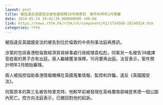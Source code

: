 ```yaml
---
layout: post
title: 被指違反英國安法被告續保釋10月再應訊　案件料明年2月開審
date: 2024-05-24 19:41:39.000000000 +08:00
link: https://news.rthk.hk/rthk/ch/component/k2/1754589-20240524.htm
categories: rthk
---
```


被指違反英國國安法的被告到位於倫敦的中央刑事法庭再應訊。

涉案的包括香港駐倫敦經濟貿易辦事處行政經理袁松彪，同案另一名被告38歲譯音姓衛的男子亦有出庭。兩人繼續獲准保釋，10月要再出庭。法官表示，案件預計明年2月開始審理。

兩人被指控協助香港情報機構在英國蒐集情報、監控和詐騙，違反《英國國安法》。

同案原本的第三名被告特里克特，他較早前被發現在英格蘭南部梅登黑德一個公園內死亡。控方向法庭表示，已撤回對他的起訴。
